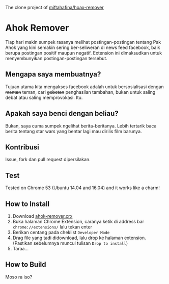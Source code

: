 The clone project of [miftahafina/hoax-remover](https://github.com/miftahafina/hoax-remover)

# Ahok Remover
Tiap hari makin sumpek rasanya melihat postingan-postingan tentang Pak Ahok yang kini semakin sering ber-seliweran di news feed facebook, baik berupa postingan positif maupun negatif. Extension ini dimaksudkan untuk menyembunyikan postingan-postingan tersebut.

## Mengapa saya membuatnya?
Tujuan utama kita mengakses facebook adalah untuk bersosialisasi dengan ~~mantan~~ teman, cari ~~gebetan~~ penghasilan tambahan, bukan untuk saling debat atau saling memprovokasi. Itu.

## Apakah saya benci dengan beliau?
Bukan, saya cuma sumpek ngelihat berita-beritanya. Lebih tertarik baca berita tentang star wars yang bentar lagi mau dirilis film barunya.

## Kontribusi
Issue, fork dan pull request dipersilakan.

## Test
Tested on Chrome 53 (Ubuntu 14.04 and 16.04) and it works like a charm!

## How to Install
1. Download [ahok-remover.crx](https://github.com/miftahafina/ahok-remover/raw/master/dist/ahok-remover.crx)
2. Buka halaman Chrome Extension, caranya ketik di address bar `chrome://extensions/` lalu tekan enter
3. Berikan centang pada cheklist `Developer Mode`
4. Drag file yang tadi didownload, lalu drop ke halaman extension. (Pastikan sebelumnya muncul tulisan `Drop to install`)
5. Taraa...

## How to Build
Moso ra iso?
